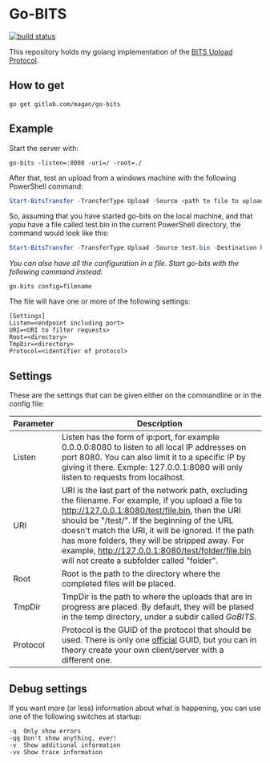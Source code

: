 # Go-BITS

[![build status](https://ci.gitlab.com/projects/5690/status.png?ref=master)](https://ci.gitlab.com/projects/5690)

This repository holds my golang implementation of the [BITS Upload Protocol](https://msdn.microsoft.com/en-us/library/aa362828(v=vs.85).aspx).

## How to get
```
go get gitlab.com/magan/go-bits
```

## Example
Start the server with:
```
go-bits -listen=:8080 -uri=/ -root=./
```

After that, test an upload from a windows machine with the following PowerShell command:
```powershell
Start-BitsTransfer -TransferType Upload -Source <path to file to upload> -Destination http://<hostname>:<port>/<filename>
```

So, assuming that you have started go-bits on the local machine, and that yopu have a file called test.bin in the current PowerShell directory, the command would look like this:
```powershell
Start-BitsTransfer -TransferType Upload -Source test.bin -Destination http://localhost:8080/test.bin
```

*You can also have all the configuration in a file. Start go-bits with the following command instead:*
```
go-bits config=filename
```

The file will have one or more of the following settings:
```
[Settings]
Listen=<endpoint including port>
URI=<URI to filter requests>
Root=<directory>
TmpDir=<directory>
Protocol=<identifier of protocol>
```

## Settings
These are the settings that can be given either on the commandline or in the config file:

|Parameter|Description|
|--------|---|
|Listen  |Listen has the form of ip:port, for example 0.0.0.0:8080 to listen to all local IP addresses on port 8080. You can also limit it to a specific IP by giving it there. Exmple: 127.0.0.1:8080 will only listen to requests from localhost.|
|URI     |URI is the last part of the network path, excluding the filename. For example, if you upload a file to http://127.0.0.1:8080/test/file.bin, then the URI should be "/test/". If the beginning of the URL doesn't match the URI, it will be ignored. If the path has more folders, they will be stripped away. For example, http://127.0.0.1:8080/test/folder/file.bin will not create a subfolder called "folder".|
|Root    |Root is the path to the directory where the completed files will be placed.|
|TmpDir  |TmpDir is the path to where the uploads that are in progress are placed. By default, they will be plased in the temp directory, under a subdir called *GoBITS*.|
|Protocol|Protocol is the GUID of the protocol that should be used. There is only one [official](https://msdn.microsoft.com/en-us/library/aa362833(v=vs.85).aspx) GUID, but you can in theory create your own client/server with a different one.|

## Debug settings
If you want more (or less) information about what is happening, you can use one of the following switches at startup:

    -q  Only show errors
    -qq Don't show anything, ever!
    -v  Show additional information
    -vv Show trace information